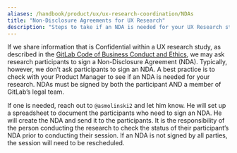 ```yaml
---
aliases: /handbook/product/ux/ux-research-coordination/NDAs
title: "Non-Disclosure Agreements for UX Research"
description: "Steps to take if an NDA is needed for your UX Research study"
---
```









If we share information that is Confidential within a UX research study, as described in the [GitLab Code of Business Conduct and Ethics]( https://ir.gitlab.com/static-files/7d8c7eb3-cb17-4d68-a607-1b7a1fa1c95d), we may ask research participants to sign a Non-Disclosure Agreement (NDA). Typically, however, we don’t ask participants to sign an NDA. A best practice is to check with your Product Manager to see if an NDA is needed for your research. NDAs must be signed by both the participant AND a member of GitLab’s legal team.

If one is needed, reach out to `@asmolinski2` and let him know. He will set up a spreadsheet to document the participants who need to sign an NDA. He will create the NDA and send it to the participants. It is the responsibility of the person conducting the research to check the status of their participant’s NDA prior to conducting their session. If an NDA is not signed by all parties, the session will need to be rescheduled.
